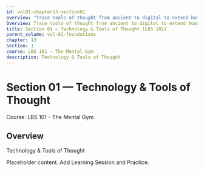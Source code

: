 ```yaml
---
id: vol01-chapter13-section01
overview: "Trace tools of thought from ancient to digital to extend human intellect."
Overview: Trace tools of thought from ancient to digital to extend human intellect.
title: Section 01 — Technology & Tools of Thought (LBS 101)
parent_volume: vol-01-foundations
chapter: 13
section: 1
course: LBS 101 – The Mental Gym
description: Technology & Tools of Thought
---
```



# Section 01 — Technology & Tools of Thought
Course: LBS 101 – The Mental Gym

## Overview
Technology & Tools of Thought


Placeholder content. Add Learning Session and Practice.

